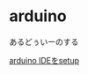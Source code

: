 # arduino
あるどぅいーのする

[arduino IDEをsetup](https://gist.github.com/kohi3/5f0e35e53c868ae3ae237e1c149ed127)
